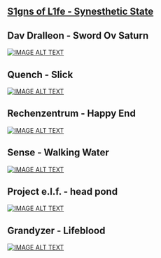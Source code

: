 ## [S1gns of L1fe - Synesthetic State](http://www.youtube.com/watch?v=QMV3A65PTG0)

## Dav Dralleon - Sword Ov Saturn
[![IMAGE ALT TEXT](http://img.youtube.com/vi/HhmHj1Wn5s4/0.jpg)](http://www.youtube.com/watch?v=HhmHj1Wn5s4)
## Quench - Slick
[![IMAGE ALT TEXT](http://img.youtube.com/vi/Q13-FiOJvFk/0.jpg)](http://www.youtube.com/watch?v=Q13-FiOJvFk)
## Rechenzentrum - Happy End
[![IMAGE ALT TEXT](http://img.youtube.com/vi/Jydilwi-ric/0.jpg)](http://www.youtube.com/watch?v=Jydilwi-ric)
## Sense - Walking Water
[![IMAGE ALT TEXT](http://img.youtube.com/vi/w9sSkEWbopA/0.jpg)](http://www.youtube.com/watch?v=w9sSkEWbopA)
## Project e.l.f. - head pond
[![IMAGE ALT TEXT](http://img.youtube.com/vi/YGCLUFllkjw/0.jpg)](http://www.youtube.com/watch?v=YGCLUFllkjw)
## Grandyzer - Lifeblood
[![IMAGE ALT TEXT](http://img.youtube.com/vi/yH1kp0A_LzQ/0.jpg)](http://www.youtube.com/watch?v=yH1kp0A_LzQ)
